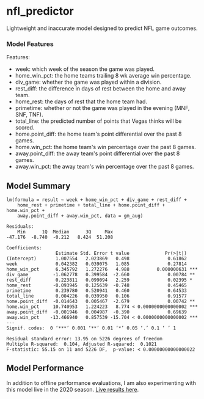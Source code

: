 # nfl_predictor
Lightweight and inaccurate model designed to predict NFL game outcomes.

### Model Features
Features:
- week: which week of the season the game was played.
- home_win_pct: the home teams trailing 8 wk average win percentage.
- div_game: whether the game was played within a division.
- rest_diff: the difference in days of rest between the home and away team.
- home_rest: the days of rest that the home team had.
- primetime: whether or not the game was played in the evening (MNF, SNF, TNF).
- total_line: the predicted number of points that Vegas thinks will be scored.
- home.point_diff: the home team's point differential over the past 8 games.
- home.win_pct: the home team's win percentage over the past 8 games.
- away.point_diff: the away team's point differential over the past 8 games.
- away.win_pct: the away team's win percentage over the past 8 games.

Model Summary
----
```Call:
lm(formula = result ~ week + home_win_pct + div_game + rest_diff + 
    home_rest + primetime + total_line + home.point_diff + home.win_pct + 
    away.point_diff + away.win_pct, data = gm_aug)

Residuals:
    Min      1Q  Median      3Q     Max 
-47.176  -8.740  -0.212   8.424  51.208 

Coefficients:
                  Estimate Std. Error t value             Pr(>|t|)    
(Intercept)       1.007554   2.023869   0.498              0.61862    
week              0.042382   0.039075   1.085              0.27814    
home_win_pct      6.345792   1.272276   4.988          0.000000631 ***
div_game         -1.062778   0.399584  -2.660              0.00784 ** 
rest_diff         0.223811   0.099094   2.259              0.02395 *  
home_rest        -0.093945   0.125639  -0.748              0.45465    
primetime         0.239780   0.520941   0.460              0.64533    
total_line        0.004226   0.039950   0.106              0.91577    
home.point_diff  -0.014643   0.005467  -2.679              0.00742 ** 
home.win_pct     10.740953   1.224223   8.774 < 0.0000000000000002 ***
away.point_diff  -0.001946   0.004987  -0.390              0.69639    
away.win_pct    -13.466940   0.857539 -15.704 < 0.0000000000000002 ***
---
Signif. codes:  0 ‘***’ 0.001 ‘**’ 0.01 ‘*’ 0.05 ‘.’ 0.1 ‘ ’ 1

Residual standard error: 13.95 on 5226 degrees of freedom
Multiple R-squared:  0.104,	Adjusted R-squared:  0.1021 
F-statistic: 55.15 on 11 and 5226 DF,  p-value: < 0.00000000000000022
```

Model Performance
----
In addition to offline performance evaluations, I am also experimenting with this model live in the 2020 season.  [Live results here](https://docs.google.com/spreadsheets/d/1xBt9tT3g6OpUco3cZJhfPTVls3azX_ZlFwWvIU3gjMA/edit?usp=sharing).
